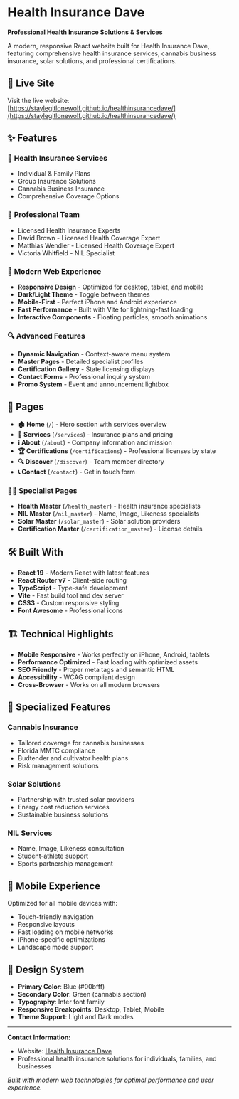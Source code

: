 # Health Insurance Dave

**Professional Health Insurance Solutions & Services**

A modern, responsive React website built for Health Insurance Dave, featuring comprehensive health insurance services, cannabis business insurance, solar solutions, and professional certifications.

## 🚀 Live Site

Visit the live website: [https://staylegitlonewolf.github.io/healthinsurancedave/](https://staylegitlonewolf.github.io/healthinsurancedave/)

## ✨ Features

### 🏥 **Health Insurance Services**
- Individual & Family Plans
- Group Insurance Solutions
- Cannabis Business Insurance
- Comprehensive Coverage Options

### 👥 **Professional Team**
- Licensed Health Insurance Experts
- David Brown - Licensed Health Coverage Expert
- Matthias Wendler - Licensed Health Coverage Expert
- Victoria Whitfield - NIL Specialist

### 📱 **Modern Web Experience**
- **Responsive Design** - Optimized for desktop, tablet, and mobile
- **Dark/Light Theme** - Toggle between themes
- **Mobile-First** - Perfect iPhone and Android experience
- **Fast Performance** - Built with Vite for lightning-fast loading
- **Interactive Components** - Floating particles, smooth animations

### 🔍 **Advanced Features**
- **Dynamic Navigation** - Context-aware menu system
- **Master Pages** - Detailed specialist profiles
- **Certification Gallery** - State licensing displays
- **Contact Forms** - Professional inquiry system
- **Promo System** - Event and announcement lightbox

## 📄 Pages

- **🏠 Home** (`/`) - Hero section with services overview
- **💼 Services** (`/services`) - Insurance plans and pricing
- **ℹ️ About** (`/about`) - Company information and mission
- **🏆 Certifications** (`/certifications`) - Professional licenses by state
- **🔍 Discover** (`/discover`) - Team member directory
- **📞 Contact** (`/contact`) - Get in touch form

### 👨‍⚕️ Specialist Pages
- **Health Master** (`/health_master`) - Health insurance specialists
- **NIL Master** (`/nil_master`) - Name, Image, Likeness specialists
- **Solar Master** (`/solar_master`) - Solar solution providers
- **Certification Master** (`/certification_master`) - License details

## 🛠️ Built With

- **React 19** - Modern React with latest features
- **React Router v7** - Client-side routing
- **TypeScript** - Type-safe development
- **Vite** - Fast build tool and dev server
- **CSS3** - Custom responsive styling
- **Font Awesome** - Professional icons

## 🏗️ Technical Highlights

- **Mobile Responsive** - Works perfectly on iPhone, Android, tablets
- **Performance Optimized** - Fast loading with optimized assets
- **SEO Friendly** - Proper meta tags and semantic HTML
- **Accessibility** - WCAG compliant design
- **Cross-Browser** - Works on all modern browsers

## 🌟 Specialized Features

### Cannabis Insurance
- Tailored coverage for cannabis businesses
- Florida MMTC compliance
- Budtender and cultivator health plans
- Risk management solutions

### Solar Solutions
- Partnership with trusted solar providers
- Energy cost reduction services
- Sustainable business solutions

### NIL Services
- Name, Image, Likeness consultation
- Student-athlete support
- Sports partnership management

## 📱 Mobile Experience

Optimized for all mobile devices with:
- Touch-friendly navigation
- Responsive layouts
- Fast loading on mobile networks
- iPhone-specific optimizations
- Landscape mode support

## 🎨 Design System

- **Primary Color**: Blue (#00bfff)
- **Secondary Color**: Green (cannabis section)
- **Typography**: Inter font family
- **Responsive Breakpoints**: Desktop, Tablet, Mobile
- **Theme Support**: Light and Dark modes

---

**Contact Information:**
- Website: [Health Insurance Dave](https://staylegitlonewolf.github.io/healthinsurancedave/)
- Professional health insurance solutions for individuals, families, and businesses

*Built with modern web technologies for optimal performance and user experience.*